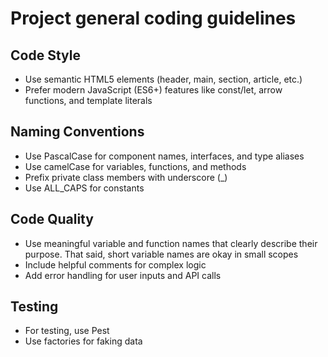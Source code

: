 # Project general coding guidelines

## Code Style
- Use semantic HTML5 elements (header, main, section, article, etc.)
- Prefer modern JavaScript (ES6+) features like const/let, arrow functions, and template literals

## Naming Conventions
- Use PascalCase for component names, interfaces, and type aliases
- Use camelCase for variables, functions, and methods
- Prefix private class members with underscore (_)
- Use ALL_CAPS for constants

## Code Quality
- Use meaningful variable and function names that clearly describe their purpose. That said, short variable names are okay in small scopes
- Include helpful comments for complex logic
- Add error handling for user inputs and API calls

## Testing
- For testing, use Pest
- Use factories for faking data